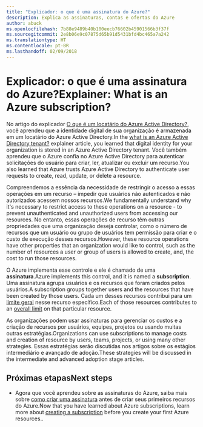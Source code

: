 ```yaml
---
title: "Explicador: o que é uma assinatura do Azure?"
description: Explica as assinaturas, contas e ofertas do Azure
author: abuck
ms.openlocfilehash: 7b88e9489b40b100eecb76602b45901566b3f37f
ms.sourcegitcommit: 2e8b06e9c07875d65b91d5431bfd4bc465a7a242
ms.translationtype: HT
ms.contentlocale: pt-BR
ms.lasthandoff: 02/09/2018
---
```

# <a name="explainer-what-is-an-azure-subscription"></a><span data-ttu-id="44dfe-103">Explicador: o que é uma assinatura do Azure?</span><span class="sxs-lookup"><span data-stu-id="44dfe-103">Explainer: What is an Azure subscription?</span></span>

<span data-ttu-id="44dfe-104">No artigo do explicador [O que é um locatário do Azure Active Directory?](tenant-explainer.md), você aprendeu que a identidade digital de sua organização é armazenada em um locatário do Azure Active Directory.</span><span class="sxs-lookup"><span data-stu-id="44dfe-104">In the [what is an Azure Active Directory tenant?](tenant-explainer.md) explainer article, you learned that digital identity for your organization is stored in an Azure Active Directory tenant.</span></span> <span data-ttu-id="44dfe-105">Você também aprendeu que o Azure confia no Azure Active Directory para autenticar solicitações do usuário para criar, ler, atualizar ou excluir um recurso.</span><span class="sxs-lookup"><span data-stu-id="44dfe-105">You also learned that Azure trusts Azure Active Directory to authenticate user requests to create, read, update, or delete a resource.</span></span> 

<span data-ttu-id="44dfe-106">Compreendemos a essência da necessidade de restringir o acesso a essas operações em um recurso – impedir que usuários não autenticados e não autorizados acessem nossos recursos.</span><span class="sxs-lookup"><span data-stu-id="44dfe-106">We fundamentally understand why it's necessary to restrict access to these operations on a resource - to prevent unauthenticated and unauthorized users from accessing our resources.</span></span> <span data-ttu-id="44dfe-107">No entanto, essas operações de recurso têm outras propriedades que uma organização deseja controlar, como o número de recursos que um usuário ou grupo de usuários tem permissão para criar e o custo de execução desses recursos.</span><span class="sxs-lookup"><span data-stu-id="44dfe-107">However, these resource operations have other properties that an organization would like to control, such as the number of resources a user or group of users is allowed to create, and, the cost to run those resources.</span></span> 

<span data-ttu-id="44dfe-108">O Azure implementa esse controle e ele é chamado de uma **assinatura**.</span><span class="sxs-lookup"><span data-stu-id="44dfe-108">Azure implements this control, and it is named a **subscription**.</span></span> <span data-ttu-id="44dfe-109">Uma assinatura agrupa usuários e os recursos que foram criados pelos usuários.</span><span class="sxs-lookup"><span data-stu-id="44dfe-109">A subscription groups together users and the resources that have been created by those users.</span></span> <span data-ttu-id="44dfe-110">Cada um desses recursos contribui para um [limite geral][subscription-service-limits] nesse recurso específico.</span><span class="sxs-lookup"><span data-stu-id="44dfe-110">Each of those resources contributes to an [overall limit][subscription-service-limits] on that particular resource.</span></span>

<span data-ttu-id="44dfe-111">As organizações podem usar assinaturas para gerenciar os custos e a criação de recursos por usuários, equipes, projetos ou usando muitas outras estratégias.</span><span class="sxs-lookup"><span data-stu-id="44dfe-111">Organizations can use subscriptions to manage costs and creation of resource by users, teams, projects, or using many other strategies.</span></span> <span data-ttu-id="44dfe-112">Essas estratégias serão discutidas nos artigos sobre os estágios intermediário e avançado de adoção.</span><span class="sxs-lookup"><span data-stu-id="44dfe-112">These strategies will be discussed in the intermediate and advanced adoption stage articles.</span></span> 

## <a name="next-steps"></a><span data-ttu-id="44dfe-113">Próximas etapas</span><span class="sxs-lookup"><span data-stu-id="44dfe-113">Next steps</span></span>

* <span data-ttu-id="44dfe-114">Agora que você aprendeu sobre as assinaturas do Azure, saiba mais sobre [como criar uma assinatura](subscription.md) antes de criar seus primeiros recursos do Azure.</span><span class="sxs-lookup"><span data-stu-id="44dfe-114">Now that you have learned about Azure subscriptions, learn more about [creating a subscription](subscription.md) before you create your first Azure resources..</span></span>

<!-- Links -->
[azure-get-started]: https://azure.microsoft.com/en-us/get-started/
[azure-offers]: https://azure.microsoft.com/en-us/support/legal/offer-details/
[azure-free-trial]: https://azure.microsoft.com/en-us/offers/ms-azr-0044p/
[azure-change-subscription-offer]: /azure/billing/billing-how-to-switch-azure-offer
[microsoft-account]: https://account.microsoft.com/account
[subscription-service-limits]: /azure/azure-subscription-service-limits
[docs-organizational-account]: https://docs.microsoft.com/en-us/azure/active-directory/sign-up-organization

